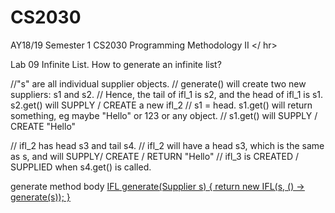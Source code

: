 # CS2030
AY18/19 Semester 1 CS2030 Programming Methodology II 
</ hr>


Lab 09 Infinite List.
How to generate an infinite list? 

//"s" are all individual supplier objects.
// generate() will create two new suppliers: s1 and s2.
// Hence, the tail of ifl_1 is s2, and the head of ifl_1 is s1. s2.get() will SUPPLY / CREATE a new ifl_2
// s1 = head. s1.get() will return something, eg maybe "Hello" or 123 or any object.
// s1.get() will SUPPLY / CREATE "Hello"

// ifl_2 has head s3 and tail s4.
// ifl_2 will have a head s3, which is the same as s, and will SUPPLY/ CREATE / RETURN "Hello"
// ifl_3 is CREATED / SUPPLIED when s4.get() is called.

generate method body
<U> IFL<U> generate(Supplier<U> s) {
  return new IFL(s, () -> generate(s)); 
}

  
